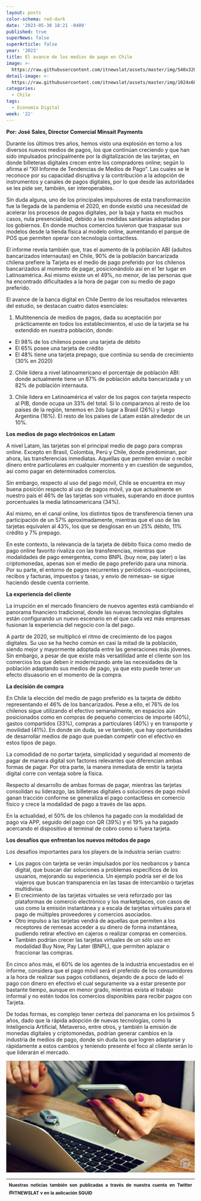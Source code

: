```yaml
---
layout: posts
color-schema: red-dark
date: '2023-05-30 18:21 -0400'
published: true
superNews: false
superArticle: false
year: '2023'
title: El avance de los medios de pago en Chile
image: >-
  https://raw.githubusercontent.com/itnewslat/assets/master/img/540x320/Medios-de-Pago-p.jpg
detail-image: >-
  https://raw.githubusercontent.com/itnewslat/assets/master/img/1024x680/Medios-de-Pago-g.jpg
categories:
  - Chile
tags:
  - Economía Digital
week: '22'
---
```

**Por: José Sales, Director Comercial Minsait Payments**

Durante los últimos tres años, hemos visto una explosión en torno a los diversos nuevos medios de pagos, los que continúan creciendo y que han sido impulsados principalmente por la digitalización de las tarjetas, en donde billeteras digitales crecen entre los compradores online; según lo afirma el “XII Informe de Tendencias de Medios de Pago”. Las cuales se le reconoce por su capacidad disruptiva y la contribución a la adopción de instrumentos y canales de pagos digitales, por lo que desde las autoridades se les pide ser, también, ser interoperables.

Sin duda alguna, uno de los principales impulsores de esta transformación fue la llegada de la pandemia el 2020, en donde existió una necesidad de acelerar los procesos de pagos digitales, por la baja y hasta en muchos casos, nula presencialidad, debido a las medidas sanitarias adoptadas por los gobiernos.  En donde muchos comercios tuvieron que traspasar sus modelos desde la tienda física al modelo online, aumentando el parque de POS que permiten operar con tecnología contactless. 

El informe revela también que, tras el aumento de la población ABI (adultos bancarizados internautas) en Chile, 90% de la población bancarizada chilena prefiere la Tarjeta es el medio de pago preferido por los chilenos bancarizados al momento de pagar, posicionándolo así en el 1er lugar en Latinoamérica.  Así mismo existe un el 49%, no menor,  de las personas que ha encontrado dificultades a la hora de pagar con su medio de pago preferido.

El avance de la banca digital en Chile
Dentro de los resultados relevantes del estudio, se destacan cuatro datos esenciales:
1.	Multitenencia de medios de pagos, dada su aceptación por prácticamente en todos los establecimientos, el uso de la tarjeta se ha extendido en nuestra población, donde: 
  - El 98% de los chilenos posee una tarjeta de débito
  - El 65% posee una tarjeta de crédito 
  - El 48% tiene una tarjeta prepago, que continúa su senda de crecimiento (30% en 2020)

2.	Chile lidera a nivel latinoamericano el porcentaje de población ABI: donde actualmente tiene un 87% de población adulta bancarizada y un 82% de población internauta.

3.	Chile lidera en Latinoamérica el valor de los pagos con tarjeta respecto al PIB, donde ocupa un 33% del total. Si lo comparamos al resto de los países de la región, tenemos en 2do lugar a Brasil (26%) y luego Argentina (16%). El resto de los países de Latam están alrededor de un 10%.

**Los medios de pago electrónicos en Latam**

A nivel Latam, las tarjetas son el principal medio de pago para compras online. Excepto en Brasil, Colombia, Perú y Chile, donde predominan, por ahora, las transferencias inmediatas. Aquellas que permiten enviar o recibir dinero entre particulares en cualquier momento y en cuestión de segundos, así como pagar en determinados comercios.

Sin embargo, respecto al uso del pago móvil, Chile se encuentra en muy buena posición respecto al uso de pagos móvil, ya que actualmente en nuestro país el 46% de las tarjetas son virtuales, superando en doce puntos porcentuales la media latinoamericana (34%).

Así mismo, en el canal online, los distintos tipos de transferencia tienen una participación de un 57% aproximadamente, mientras que el uso de las tarjetas equivalen al 43%, los que se desglosan en un 25% débito, 11% crédito y 7% prepago.

En este contexto, la relevancia de la tarjeta de débito física como medio de pago online favorito rivaliza con las transferencias, mientras que modalidades de pago emergentes, como BNPL (buy now, pay later) o las criptomonedas, apenas son el medio de pago preferido para una minoría. Por su parte, el entorno de pagos recurrentes y periódicos –suscripciones, recibos y facturas, impuestos y tasas, y envío de remesas– se sigue haciendo desde cuenta corriente.

**La experiencia del cliente**

La irrupción en el mercado financiero de nuevos agentes está cambiando el panorama financiero tradicional, donde las nuevas tecnologías digitales están configurando un nuevo escenario en el que cada vez más empresas fusionan la experiencia del negocio con la del pago.

A partir de 2020, se multiplicó el ritmo de crecimiento de los pagos digitales. Su uso se ha hecho común en casi la mitad de la población, siendo mejor y mayormente adoptada entre las generaciones más jóvenes. 
Sin embargo, a pesar de que existe más versatilidad ante el cliente son los comercios los que deben ir modernizando ante las necesidades de la población adaptando sus medios de pago, ya que esto puede tener un efecto disuasorio en el momento de la compra.

**La decisión de compra**

En Chile la elección del medio de pago preferido es la tarjeta de débito representando el 46% de los bancarizados. Pese a ello, el 76% de los chilenos sigue utilizando el efectivo semanalmente, en espacios aún posicionados como en compras de pequeño comercios de importe (40%), gastos compartidos (33%), compras a particulares (40%) y en transporte y movilidad (41%). En donde sin duda, se ve también, que  hay oportunidades de desarrollar medios de pago que puedan competir con el efectivo en estos tipos de pago.

La comodidad de no portar tarjeta, simplicidad y seguridad al momento de pagar de manera digital son factores relevantes que diferencian ambas formas de pagar. Por otra parte, la manera inmediata de emitir la tarjeta digital corre con ventaja sobre la física.

Respecto al desarrollo de ambas formas de pagar, mientras las tarjetas consolidan su liderazgo, las billeteras digitales o soluciones de pago móvil ganan tracción conforme se generaliza el pago contactless en comercio físico y crece la modalidad de pago a través de las apps. 

En la actualidad, el 50% de los chilenos ha pagado con la modalidad de pago vía APP, seguido del pago con QR (39%) y el 19% ya ha pagado acercando el dispositivo al terminal de cobro como si fuera tarjeta.  

**Los desafíos que enfrentan los nuevos métodos de pago**

Los desafíos importantes para los players de la industria serían cuatro:

- Los pagos con tarjeta se verán impulsados por los neobancos y banca digital, que buscan dar soluciones a problemas específicos de los usuarios, mejorando su experiencia. Un ejemplo podría ser el de los viajeros que buscan transparencia en las tasas de intercambio o tarjetas multidivisa.
- El crecimiento de las tarjetas virtuales se verá reforzado por las plataformas de comercio electrónico y los marketplaces, con casos de uso como la emisión instantánea y a escala de tarjetas virtuales para el pago de múltiples proveedores y comercios asociados.
- Otro impulso a las tarjetas vendrá de aquellas que permiten a los receptores de remesas acceder a su dinero de forma instantánea, pudiendo retirar efectivo en cajeros o realizar compras en comercios. 
- También podrían crecer las tarjetas virtuales de un sólo uso en modalidad Buy Now, Pay Later (BNPL), que permiten aplazar o fraccionar las compras.

En cinco años más, el 60% de los agentes de la industria encuestados en el informe, considera que el pago móvil será el preferido de los consumidores a la hora de realizar sus pagos cotidianos, dejando de a poco de lado el pago con dinero en efectivo el cual seguramente va a estar presente por bastante tiempo, aunque en menor grado, mientras exista el trabajo informal y no estén todos los comercios disponibles para recibir pagos con Tarjeta. 

De todas formas, es complejo tener certeza del panorama en los próximos 5 años, dado que la rápida adopción de nuevas tecnologías, como la Inteligencia Artificial, Metaverso, entre otros, y también la emisión de monedas digitales y criptomonedas, podrían generar cambios en la industria de medios de pago, donde sin duda los que logren adaptarse y rápidamente a estos cambios y teniendo presente el foco al cliente serán lo que liderarán el mercado.

![](https://raw.githubusercontent.com/itnewslat/assets/master/img/540x320/Medios-de-Pago-p.jpg)

<table style="height: 42px;" width="569">
<tbody>
<tr>
<td style="text-align: justify;"><sub><strong>Nuestras noticias también son publicadas a través de nuestra cuenta en Twitter <a href="https://twitter.com/itnewslat?lang=es">@ITNEWSLAT</a> y en la aplicación <a href="https://squidapp.co/en/">SQUID</a></strong></sub></td>
</tr>
</tbody>
</table>